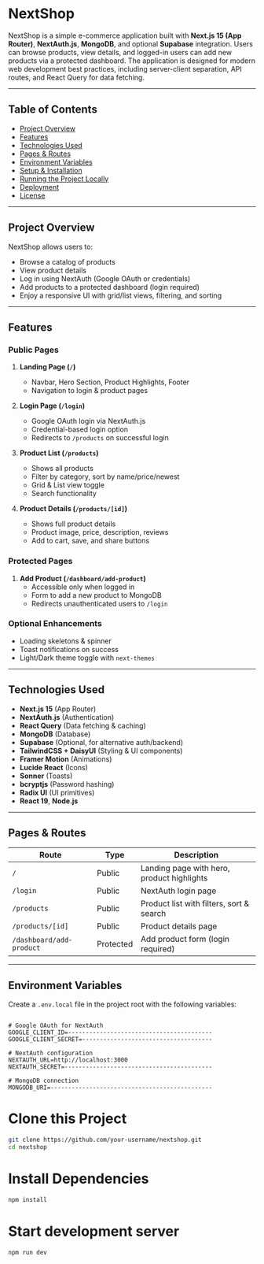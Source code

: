 # NextShop

NextShop is a simple e-commerce application built with **Next.js 15 (App Router)**, **NextAuth.js**, **MongoDB**, and optional **Supabase** integration. Users can browse products, view details, and logged-in users can add new products via a protected dashboard. The application is designed for modern web development best practices, including server-client separation, API routes, and React Query for data fetching.

---

## Table of Contents
- [Project Overview](#project-overview)
- [Features](#features)
- [Technologies Used](#technologies-used)
- [Pages & Routes](#pages--routes)
- [Environment Variables](#environment-variables)
- [Setup & Installation](#setup--installation)
- [Running the Project Locally](#running-the-project-locally)
- [Deployment](#deployment)
- [License](#license)

---

## Project Overview
NextShop allows users to:
- Browse a catalog of products
- View product details
- Log in using NextAuth (Google OAuth or credentials)
- Add products to a protected dashboard (login required)
- Enjoy a responsive UI with grid/list views, filtering, and sorting

---

## Features

### Public Pages
1. **Landing Page (`/`)**
   - Navbar, Hero Section, Product Highlights, Footer
   - Navigation to login & product pages

2. **Login Page (`/login`)**
   - Google OAuth login via NextAuth.js
   - Credential-based login option
   - Redirects to `/products` on successful login

3. **Product List (`/products`)**
   - Shows all products
   - Filter by category, sort by name/price/newest
   - Grid & List view toggle
   - Search functionality

4. **Product Details (`/products/[id]`)**
   - Shows full product details
   - Product image, price, description, reviews
   - Add to cart, save, and share buttons

### Protected Pages
1. **Add Product (`/dashboard/add-product`)**
   - Accessible only when logged in
   - Form to add a new product to MongoDB
   - Redirects unauthenticated users to `/login`

### Optional Enhancements
- Loading skeletons & spinner
- Toast notifications on success
- Light/Dark theme toggle with `next-themes`

---

## Technologies Used
- **Next.js 15** (App Router)
- **NextAuth.js** (Authentication)
- **React Query** (Data fetching & caching)
- **MongoDB** (Database)
- **Supabase** (Optional, for alternative auth/backend)
- **TailwindCSS + DaisyUI** (Styling & UI components)
- **Framer Motion** (Animations)
- **Lucide React** (Icons)
- **Sonner** (Toasts)
- **bcryptjs** (Password hashing)
- **Radix UI** (UI primitives)
- **React 19**, **Node.js**

---

## Pages & Routes

| Route | Type | Description |
|-------|------|-------------|
| `/` | Public | Landing page with hero, product highlights |
| `/login` | Public | NextAuth login page |
| `/products` | Public | Product list with filters, sort & search |
| `/products/[id]` | Public | Product details page |
| `/dashboard/add-product` | Protected | Add product form (login required) |

---

## Environment Variables

Create a `.env.local` file in the project root with the following variables:

```env

# Google OAuth for NextAuth
GOOGLE_CLIENT_ID=-----------------------------------------
GOOGLE_CLIENT_SECRET=-------------------------------------

# NextAuth configuration
NEXTAUTH_URL=http://localhost:3000
NEXTAUTH_SECRET=------------------------------------------

# MongoDB connection
MONGODB_URI=----------------------------------------------
```

# Clone this Project
```bash
git clone https://github.com/your-username/nextshop.git
cd nextshop
```

# Install Dependencies
```bash
npm install
```

# Start development server
```bash
npm run dev
```